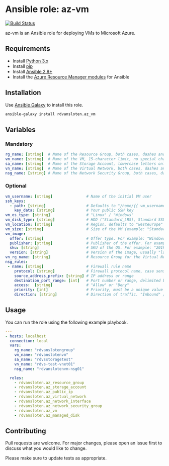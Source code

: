 # Ansible role: az-vm
[![Build Status](https://travis-ci.org/rdvansloten/az-vm.svg?branch=master)](https://travis-ci.org/rdvansloten/az-vm)

az-vm is an Ansible role for deploying VMs to Microsoft Azure.

## Requirements
- Install [Python 3.x](https://www.python.org/downloads/)
- Install [pip](https://pip.pypa.io/en/stable/installing/)
-  Install [Ansible 2.8+](https://docs.ansible.com/ansible/latest/installation_guide/intro_installation.html)
- Install the [Azure Resource Manager modules](https://docs.ansible.com/ansible/latest/scenario_guides/guide_azure.html) for Ansible

## Installation

Use [Ansible Galaxy](https://docs.ansible.com/ansible/latest/installation_guide/intro_installation.html) to install this role.

```bash
ansible-galaxy install rdvansloten.az_vm
```

## Variables

### Mandatory
```YAML
rg_name: [string]  # Name of the Resource Group, both cases, dashes and underscores only
vm_name: [string]  # Name of the VM, 15-character limit, no special characters
sa_name: [string]  # Name of the Storage Account, lowercase letters only
vn_name: [string]  # Name of the Virtual Network, both cases, dashes and underscores only
nsg_name: [string] # Name of the Network Security Group, both cases, dashes and underscores only
```

### Optional
```YAML
vm_username: [string]               # Name of the initial VM user
ssh_keys: 
  - path: [string]                  # Defaults to "/home/{{ vm_username }}/.ssh/authorized_keys"
    key_data: [string]              # Your public SSH key
vm_os_type: [string]                # "Linux" / "Windows"
vm_disk_type: [string]              # HDD ("Standard_LRS), Standard SSD ("StandardSSD_LRS") or Premium SSD ("Premium_LRS")
vm_location: [string]               # Region, defaults to "westeurope"
vm_size: [string]                   # Size of the VM (example: "Standard_F1s")
vm_image: 
  offer: [string]                   # Offer type. For example: "WindowsServer" / "UbuntuServer"
  publisher: [string]               # Publisher of the offer. For example: "MicrosoftWindowsServer" / "Canonical"
  sku: [string]                     # SKU of the OS. For example: "2019-Datacenter", "18.04-LTS"
  version: [string]                 # Version of the image, usually "latest"
vn_rg_name: [string]                # Resource Group for the Virtual Network. Use this when the vnet is in a different Resource Group.
nsg_rules:
 - name: [string]                   # Firewall rule name
    protocol: [string]              # Firewall protocol name, case sensitive ("Tcp"/"Udp"/*)
    source_address_prefix: [string] # IP address or range
    destination_port_range: [int]   # Port number or range, delimited by a dash
    access:  [string]               # "Allow" or "Deny"
    priority: [int]                 # Priority, must be a unique value
    direction: [string]             # Direction of traffic. "Inbound" / "Outbound"
```

## Usage

You can run the role using the following example playbook.

```YAML
---
- hosts: localhost
  connection: local
  vars:
    rg_name: "rdvanslotengroup"
    vm_name: "rdvanslotenvm"
    sa_name: "rdvsstoragetest"
    vn_name: "rdvs-test-vnet01"
    nsg_name: "rdvanslotenvm-nsg01"

  roles:
    - rdvansloten.az_resource_group
    - rdvansloten.az_storage_account
    - rdvansloten.az_public_ip
    - rdvansloten.az_virtual_network
    - rdvansloten.az_network_interface
    - rdvansloten.az_network_security_group
    - rdvansloten.az_vm
    - rdvansloten.az_managed_disk
```

## Contributing
Pull requests are welcome. For major changes, please open an issue first to discuss what you would like to change.

Please make sure to update tests as appropriate.